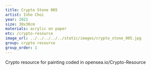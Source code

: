 ```yaml
---
title: Crypto Stone 005
artist: Inho Choi
year: 2021
size: 30x30cm
materials: acrylic on paper
etc: /crypto-resource
image_url: ../../../../../static/images/crypto_stone_005.jpg
group: crypto resource
group_order: 1
---
```


Crypto resource for painting coded in opensea.io/Crypto-Resource